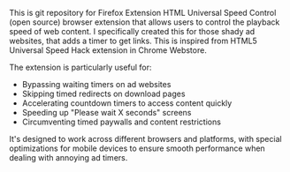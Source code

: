 This is git repository for Firefox Extension HTML Universal Speed Control (open source) browser extension that allows users to control the playback speed of web content. I specifically created this for those shady ad websites, that adds a timer to get links. This is inspired from HTML5 Universal Speed Hack extension in Chrome Webstore.

The extension is particularly useful for:

- Bypassing waiting timers on ad websites
- Skipping timed redirects on download pages
- Accelerating countdown timers to access content quickly
- Speeding up "Please wait X seconds" screens
- Circumventing timed paywalls and content restrictions

It's designed to work across different browsers and platforms, with special optimizations for mobile devices to ensure smooth performance when dealing with annoying ad timers.

